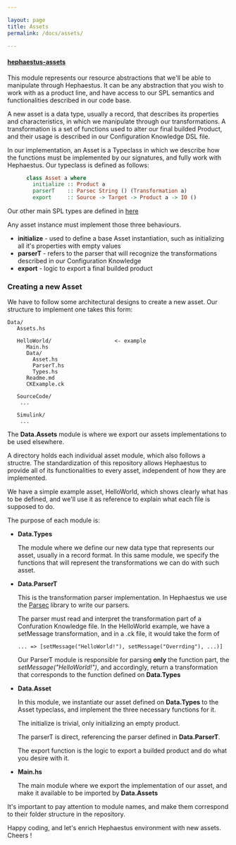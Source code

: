 ```yaml
---

layout: page
title: Assets
permalink: /docs/assets/

---
```



#### [hephaestus-assets](https://github.com/hephaestus-ng/hephaestus-assets)

This module represents our resource abstractions that we'll be able to manipulate through Hephaestus. It can be any abstraction that you wish to work with as a product line, and have access to our SPL semantics and functionalities described in our code base.

A new asset is a data type, usually a record, that describes its properties and characteristics, in which we manipulate through our transformations. A transformation is a set of functions used to alter our final builded Product, and their usage is described in our Configuration Knowledge DSL file.

In our implementation, an Asset is a Typeclass in which we describe how the functions must be implemented by our signatures, and fully work with Hephaestus. Our typeclass is defined as follows:

```haskell
      class Asset a where
        initialize :: Product a
        parserT    :: Parsec String () (Transformation a)
        export     :: Source -> Target -> Product a -> IO ()
```


Our other main SPL types are defined in [here](https://github.com/hephaestus-ng/hephaestus-spl/blob/master/src/Data/SPL.hs)

Any asset instance must implement those three behaviours.

*   **initialize** \- used to define a base Asset instantiation, such as initializing all it's properties with empty values
*   **parserT** \- refers to the parser that will recognize the transformations described in our Configuration Knowledge
*   **export** \- logic to export a final builded product



### Creating a new Asset

We have to follow some architectural designs to create a new asset. Our structure to implement one takes this form:

```
Data/
   Assets.hs

   HelloWorld/                    <- example
      Main.hs
      Data/
        Asset.hs
        ParserT.hs
        Types.hs
      Readme.md
      CKExample.ck

   SourceCode/
    ...

   Simulink/
    ...
```


The **Data.Assets** module is where we export our assets implementations to be used elsewhere.

A directory holds each individual asset module, which also follows a structre. The standardization of this repository allows Hephaestus to provide all of its functionalities to every asset, independent of how they are implemented.

We have a simple example asset, HelloWorld, which shows clearly what has to be defined, and we'll use it as reference to explain what each file
is supposed to do.

The purpose of each module is:

*   **Data.Types**  

    The module where we define our new data type that represents our asset, usually in a record format. In this same module, we specify the functions that will represent the transformations we can do with such asset.

*   **Data.ParserT**  

    This is the transformation parser implementation. In Hephaestus we use the [Parsec](http://hackage.haskell.org/package/parsec) library to write our parsers.

    The parser must read and interpret the transformation part of a Confuration Knowledge file. In the HelloWorld example, we have a setMessage transformation, and in a .ck file, it would take the form of

    ```
    ... => [setMessage("HelloWorld!"), setMessage("Overrding"), ...)]
    ```

    Our ParserT module is responsible for parsing **only** the function part, the *setMessage("HelloWorld!")*, and accordingly, return a transformation that corresponds to the function defined on **Data.Types**

*   **Data.Asset**

    In this module, we instantiate our asset defined on **Data.Types** to the Asset typeclass, and implement the three necessary functions for it.

    The initialize is trivial, only initializing an empty product.

    The parserT is direct, referencing the parser defined in **Data.ParserT**.

    The export function is the logic to export a builded product and do what you
    desire with it.

*   **Main.hs**    

    The main module where we export the implementation of our asset, and make it available to be imported by **Data.Assets**

It's important to pay attention to module names, and make them correspond to their folder structure in the repository.

Happy coding, and let's enrich Hephaestus environment with new assets. Cheers !
